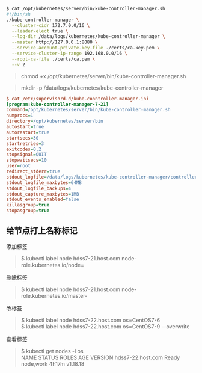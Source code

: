 ```bash
$ cat /opt/kubernetes/server/bin/kube-controller-manager.sh
#!/bin/sh
./kube-controller-manager \
  --cluster-cidr 172.7.0.0/16 \
  --leader-elect true \
  --log-dir /data/logs/kubernetes/kube-controller-manager \
  --master http://127.0.0.1:8080 \
  --service-account-private-key-file ./certs/ca-key.pem \
  --service-cluster-ip-range 192.168.0.0/16 \
  --root-ca-file ./certs/ca.pem \
  --v 2
```

>  chmod +x /opt/kubernetes/server/bin/kube-controller-manager.sh

>  mkdir -p /data/logs/kubernetes/kube-controller-manager
```ini
$ cat /etc/supervisord.d/kube-conntroller-manager.ini  
[program:kube-controller-manager-7-21]
command=/opt/kubernetes/server/bin/kube-controller-manager.sh                     ; the program (relative uses PATH, can take args)
numprocs=1                                                                        ; number of processes copies to start (def 1)
directory=/opt/kubernetes/server/bin                                              ; directory to cwd to before exec (def no cwd)
autostart=true                                                                    ; start at supervisord start (default: true)
autorestart=true                                                                  ; retstart at unexpected quit (default: true)
startsecs=30                                                                      ; number of secs prog must stay running (def. 1)
startretries=3                                                                    ; max # of serial start failures (default 3)
exitcodes=0,2                                                                     ; 'expected' exit codes for process (default 0,2)
stopsignal=QUIT                                                                   ; signal used to kill process (default TERM)
stopwaitsecs=10                                                                   ; max num secs to wait b4 SIGKILL (default 10)
user=root                                                                         ; setuid to this UNIX account to run the program
redirect_stderr=true                                                              ; redirect proc stderr to stdout (default false)
stdout_logfile=/data/logs/kubernetes/kube-controller-manager/controller.stdout.log  ; stderr log path, NONE for none; default AUTO
stdout_logfile_maxbytes=64MB                                                      ; max # logfile bytes b4 rotation (default 50MB)
stdout_logfile_backups=4                                                          ; # of stdout logfile backups (default 10)
stdout_capture_maxbytes=1MB                                                       ; number of bytes in 'capturemode' (default 0)
stdout_events_enabled=false                                                       ; emit events on stdout writes (default false)
killasgroup=true
stopasgroup=true
```

## 给节点打上名称标记
添加标签  
> $ kubectl label node hdss7-21.host.com node-role.kubernetes.io/node=  

删除标签  
> $ kubectl label node hdss7-21.host.com node-role.kubernetes.io/master-  

改标签
> $ kubectl label node hdss7-22.host.com os=CentOS7-6  
> $ kubectl label node hdss7-22.host.com os=CentOS7-9 --overwrite  

查看标签
> $ kubectl get nodes -l os  
> NAME                STATUS   ROLES       AGE     VERSION
hdss7-22.host.com   Ready    node,work   4h17m   v1.18.18
